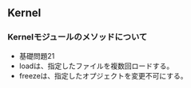 ## Kernel

### Kernelモジュールのメソッドについて
- 基礎問題21
- loadは、指定したファイルを複数回ロードする。
- freezeは、指定したオプジェクトを変更不可にする。

